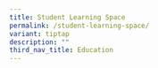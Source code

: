 ```yaml
---
title: Student Learning Space
permalink: /student-learning-space/
variant: tiptap
description: ""
third_nav_title: Education
---
```

